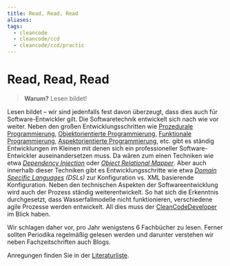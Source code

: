 ```yaml
---
title: Read, Read, Read
aliases: 
tags:
  - cleancode
  - cleancode/ccd
  - cleancode/ccd/practic
---
```

# Read, Read, Read

>**Warum?**
>Lesen bildet!

Lesen bildet – wir sind jedenfalls fest davon überzeugt, dass dies auch für Software-Entwickler gilt. Die Softwaretechnik entwickelt sich nach wie vor weiter. Neben den großen Entwicklungsschritten wie [Prozedurale Programmierung](Prozedurale%20Programmierung), [Objektorientierte Programmierung](OOP), [Funktionale Programmierung](Funktionale%20Programmierung), [Aspektorientierte Programmierung](Aspektorientierte%20Programmierung), etc. gibt es ständig Entwicklungen im Kleinen mit denen sich ein professioneller Software-Entwickler auseinandersetzen muss. Da wären zum einen Techniken wie etwa _[Dependency Injection](Dependency%20Injection)_ oder _[Object Relational Mapper](Object%20Relational%20Mapper)_. Aber auch innerhalb dieser Techniken gibt es Entwicklungsschritte wie etwa _[Domain Specific Languages](Domain%20Specific%20Languages) (DSLs)_ zur Konfiguration vs. XML basierende Konfiguration. Neben den technischen Aspekten der Softwareentwicklung wird auch der Prozess ständig weiterentwickelt. So hat sich die Erkenntnis durchgesetzt, dass Wasserfallmodelle nicht funktionieren, verschiedene agile Prozesse werden entwickelt. All dies muss der [CleanCodeDeveloper](docs/main/CleanCode/CleanCodeDeveloper.md) im Blick haben.

Wir schlagen daher vor, pro Jahr wenigstens 6 Fachbücher zu lesen. Ferner sollten Periodika regelmäßig gelesen werden und darunter verstehen wir neben Fachzeitschriften auch Blogs.

Anregungen finden Sie in der [Literaturliste](https://clean-code-developer.de/weitere-infos/literatur/).